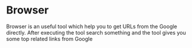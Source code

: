 # Browser
Browser is an useful tool which help you to get URLs from the Google directly. After executing the tool search something and the tool gives you some top related links from Google
